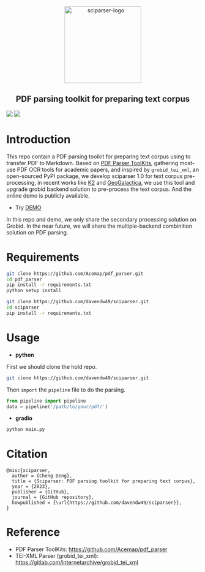 <div style="text-align:center">
<img src="https://big-cheng.com/img/sciparser.png" alt="sciparser-logo" width="200"/>
<h2>PDF parsing toolkit for preparing text corpus</h2>
</div>
<a href='https://sciparser.acemap.info/'><img src='https://img.shields.io/badge/Sciparser-Demo-C71585'></a> <a href='https://github.com/davendw49/sciparser'><img src='https://img.shields.io/badge/Github-Code-4169E1'></img></a>

# Introduction

This repo contain a PDF parsing toolkit for preparing text corpus using to transfer PDF to Markdown. Based on [PDF Parser ToolKits](https://github.com/Acemap/pdf_parser), gathering most-use PDF OCR tools for academic papers, and inspired by `grobid_tei_xml`, an open-sourced PyPI package, we develop sciparser 1.0 for text corpus pre-processing, in recent works like [K2](https://github.com/davendw49/k2) and [GeoGalactica](https://github.com/davendw49/geogalactica), we use this tool and upgrade grobid backend solution to pre-process the text corpus. And the online demo is publicly available.

- Try [DEMO](https://sciparser.acemap.info/)

In this repo and demo, we only share the secondary processing solution on Grobid. In the near future, we will share the multiple-backend combinition solution on PDF parsing.

# Requirements

```bash
git clone https://github.com/Acemap/pdf_parser.git
cd pdf_parser
pip install -r requirements.txt
python setup install

git clone https://github.com/davendw49/sciparser.git
cd sciparser
pip install -r requirements.txt
```

# Usage

- **python**

First we should clone the hold repo.
```bash
git clone https://github.com/davendw49/sciparser.git
```

Then `import` the `pipeline` file to do the parsing.
```python
from pipeline import pipeline
data = pipeline('/path/to/your/pdf/')
```

- **gradio**

```bash
python main.py
```

# Citation

```
@misc{sciparser,
  author = {Cheng Deng},
  title = {Sciparser: PDF parsing toolkit for preparing text corpus},
  year = {2023},
  publisher = {GitHub},
  journal = {GitHub repository},
  howpublished = {\url{https://github.com/davendw49/sciparser}},
}
```

# Reference

- PDF Parser ToolKits: https://github.com/Acemap/pdf_parser
- TEI-XML Parser (grobid_tei_xml): https://gitlab.com/internetarchive/grobid_tei_xml